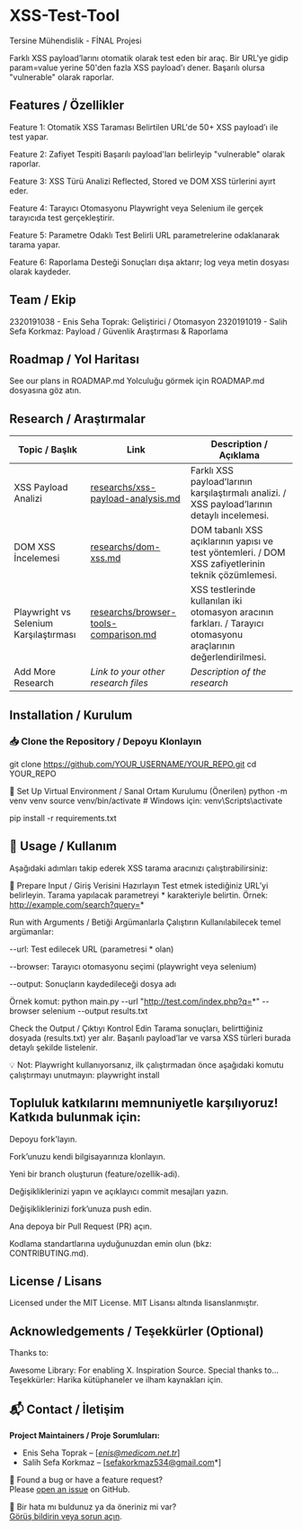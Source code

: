 # XSS-Test-Tool
Tersine Mühendislik - FİNAL Projesi 

Farklı XSS payload’larını otomatik olarak test eden bir araç. Bir URL'ye gidip param=value yerine 50'den fazla XSS payload'ı dener. Başarılı olursa "vulnerable" olarak raporlar.

## Features / Özellikler
Feature 1: Otomatik XSS Taraması
Belirtilen URL'de 50+ XSS payload’ı ile test yapar.

Feature 2: Zafiyet Tespiti
Başarılı payload'ları belirleyip "vulnerable" olarak raporlar.

Feature 3: XSS Türü Analizi
Reflected, Stored ve DOM XSS türlerini ayırt eder.

Feature 4: Tarayıcı Otomasyonu
Playwright veya Selenium ile gerçek tarayıcıda test gerçekleştirir.

Feature 5: Parametre Odaklı Test
Belirli URL parametrelerine odaklanarak tarama yapar.

Feature 6: Raporlama Desteği
Sonuçları dışa aktarır; log veya metin dosyası olarak kaydeder.

## Team / Ekip
2320191038 - Enis Seha Toprak: Geliştirici / Otomasyon
2320191019 - Salih Sefa Korkmaz: Payload / Güvenlik Araştırması & Raporlama

## Roadmap / Yol Haritası
See our plans in ROADMAP.md
Yolculuğu görmek için ROADMAP.md dosyasına göz atın.

## Research / Araştırmalar

| Topic / Başlık                    | Link                                       | Description / Açıklama                                                               |
|----------------------------------|--------------------------------------------|---------------------------------------------------------------------------------------|
| XSS Payload Analizi              | [researchs/xss-payload-analysis.md](researchs/xss-payload-analysis.md)          | Farklı XSS payload’larının karşılaştırmalı analizi. / XSS payload’larının detaylı incelemesi. |
| DOM XSS İncelemesi               | [researchs/dom-xss.md](researchs/dom-xss.md)                       | DOM tabanlı XSS açıklarının yapısı ve test yöntemleri. / DOM XSS zafiyetlerinin teknik çözümlemesi. |
| Playwright vs Selenium Karşılaştırması | [researchs/browser-tools-comparison.md](researchs/browser-tools-comparison.md)  | XSS testlerinde kullanılan iki otomasyon aracının farkları. / Tarayıcı otomasyonu araçlarının değerlendirilmesi. |
| Add More Research                | *Link to your other research files*        | *Description of the research*                                                         |

## Installation / Kurulum

### 📥 Clone the Repository / Depoyu Klonlayın


git clone https://github.com/YOUR_USERNAME/YOUR_REPO.git
cd YOUR_REPO

🧪 Set Up Virtual Environment / Sanal Ortam Kurulumu (Önerilen)
python -m venv venv
source venv/bin/activate  # Windows için: venv\Scripts\activate

pip install -r requirements.txt


## 🚀 Usage / Kullanım

Aşağıdaki adımları takip ederek XSS tarama aracınızı çalıştırabilirsiniz:

📝 Prepare Input / Giriş Verisini Hazırlayın
Test etmek istediğiniz URL’yi belirleyin. Tarama yapılacak parametreyi * karakteriyle belirtin.
Örnek: http://example.com/search?query=*

Run with Arguments / Betiği Argümanlarla Çalıştırın
Kullanılabilecek temel argümanlar:

--url: Test edilecek URL (parametresi * olan)

--browser: Tarayıcı otomasyonu seçimi (playwright veya selenium)

--output: Sonuçların kaydedileceği dosya adı

Örnek komut: python main.py --url "http://test.com/index.php?q=*" --browser selenium --output results.txt

Check the Output / Çıktıyı Kontrol Edin
Tarama sonuçları, belirttiğiniz dosyada (results.txt) yer alır.
Başarılı payload’lar ve varsa XSS türleri burada detaylı şekilde listelenir.

💡 Not: Playwright kullanıyorsanız, ilk çalıştırmadan önce aşağıdaki komutu çalıştırmayı unutmayın:
playwright install

## Topluluk katkılarını memnuniyetle karşılıyoruz! Katkıda bulunmak için:

Depoyu fork'layın.

Fork’unuzu kendi bilgisayarınıza klonlayın.

Yeni bir branch oluşturun (feature/ozellik-adi).

Değişikliklerinizi yapın ve açıklayıcı commit mesajları yazın.

Değişikliklerinizi fork’unuza push edin.

Ana depoya bir Pull Request (PR) açın.

Kodlama standartlarına uyduğunuzdan emin olun (bkz: CONTRIBUTING.md).

## License / Lisans
Licensed under the MIT License.
MIT Lisansı altında lisanslanmıştır.


## Acknowledgements / Teşekkürler (Optional)
Thanks to:

Awesome Library: For enabling X.
Inspiration Source.
Special thanks to...
Teşekkürler: Harika kütüphaneler ve ilham kaynakları için.

## 📬 Contact / İletişim

**Project Maintainers / Proje Sorumluları:**  
- Enis Seha Toprak – [*enis@medicom.net.tr*]  
- Salih Sefa Korkmaz – [sefakorkmaz534@gmail.com*]

🔧 Found a bug or have a feature request?  
Please [open an issue](https://github.com/YOUR_USERNAME/YOUR_REPO/issues) on GitHub.

🐞 Bir hata mı buldunuz ya da öneriniz mi var?  
[Görüş bildirin veya sorun açın](https://github.com/YOUR_USERNAME/YOUR_REPO/issues).





